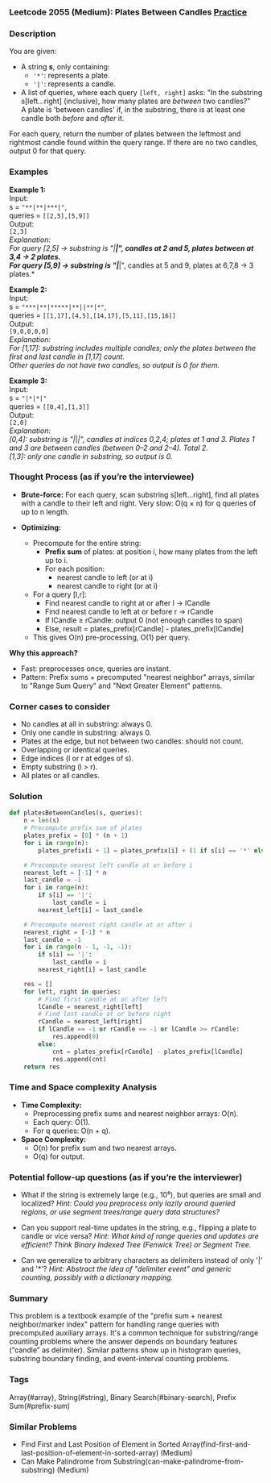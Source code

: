 ### Leetcode 2055 (Medium): Plates Between Candles [Practice](https://leetcode.com/problems/plates-between-candles)

### Description  
You are given:
- A string **s**, only containing:
  - `'*'`: represents a plate.
  - `'|'`: represents a candle.
- A list of queries, where each query `[left, right]` asks: "In the substring s[left…right] (inclusive), how many plates are *between* two candles?"  
A plate is 'between candles' if, in the substring, there is at least one candle both *before* and *after* it.

For each query, return the number of plates between the leftmost and rightmost candle found within the query range. If there are no two candles, output 0 for that query.

### Examples  

**Example 1:**  
Input:  
s = `"**|**|***|"`,  
queries = `[[2,5],[5,9]]`  
Output:  
`[2,3]`  
*Explanation:  
For query [2,5] → substring is "|**|", candles at 2 and 5, plates between at 3,4 → 2 plates.  
For query [5,9] → substring is "|***|", candles at 5 and 9, plates at 6,7,8 → 3 plates.*

**Example 2:**  
Input:  
s = `"***|**|*****|**||**|*"`,  
queries = `[[1,17],[4,5],[14,17],[5,11],[15,16]]`  
Output:  
`[9,0,0,0,0]`  
*Explanation:  
For [1,17]: substring includes multiple candles; only the plates between the *first* and *last* candle in [1,17] count.  
Other queries do not have two candles, so output is 0 for them.*

**Example 3:**  
Input:  
s = `"|*|*|"`  
queries = `[[0,4],[1,3]]`  
Output:  
`[2,0]`  
*Explanation:  
[0,4]: substring is "|*|*|", candles at indices 0,2,4; plates at 1 and 3. Plates 1 and 3 are between candles (between 0–2 and 2–4). Total 2.  
[1,3]: only one candle in substring, so output is 0.*

### Thought Process (as if you’re the interviewee)  

- **Brute-force:** For each query, scan substring s[left…right], find all plates with a candle to their left and right. Very slow: O(q × n) for q queries of up to n length.

- **Optimizing:**  
  - Precompute for the entire string:
    - **Prefix sum** of plates: at position i, how many plates from the left up to i.
    - For each position:
      - nearest candle to left (or at i)
      - nearest candle to right (or at i)
  - For a query [l,r]:
    - Find nearest candle to right at or after l → lCandle
    - Find nearest candle to left at or before r → rCandle
    - If lCandle ≥ rCandle: output 0 (not enough candles to span)
    - Else, result = plates_prefix[rCandle] - plates_prefix[lCandle]
  - This gives O(n) pre-processing, O(1) per query.

**Why this approach?**  
- Fast: preprocesses once, queries are instant.
- Pattern: Prefix sums + precomputed "nearest neighbor" arrays, similar to "Range Sum Query" and "Next Greater Element" patterns.

### Corner cases to consider  
- No candles at all in substring: always 0.
- Only one candle in substring: always 0.
- Plates at the edge, but not between two candles: should not count.
- Overlapping or identical queries.
- Edge indices (l or r at edges of s).
- Empty substring (l > r).
- All plates or all candles.

### Solution

```python
def platesBetweenCandles(s, queries):
    n = len(s)
    # Precompute prefix sum of plates
    plates_prefix = [0] * (n + 1)
    for i in range(n):
        plates_prefix[i + 1] = plates_prefix[i] + (1 if s[i] == '*' else 0)

    # Precompute nearest left candle at or before i
    nearest_left = [-1] * n
    last_candle = -1
    for i in range(n):
        if s[i] == '|':
            last_candle = i
        nearest_left[i] = last_candle

    # Precompute nearest right candle at or after i
    nearest_right = [-1] * n
    last_candle = -1
    for i in range(n - 1, -1, -1):
        if s[i] == '|':
            last_candle = i
        nearest_right[i] = last_candle

    res = []
    for left, right in queries:
        # Find first candle at or after left
        lCandle = nearest_right[left]
        # Find last candle at or before right
        rCandle = nearest_left[right]
        if lCandle == -1 or rCandle == -1 or lCandle >= rCandle:
            res.append(0)
        else:
            cnt = plates_prefix[rCandle] - plates_prefix[lCandle]
            res.append(cnt)
    return res
```

### Time and Space complexity Analysis  

- **Time Complexity:**  
  - Preprocessing prefix sums and nearest neighbor arrays: O(n).
  - Each query: O(1).
  - For q queries: O(n + q).
- **Space Complexity:**  
  - O(n) for prefix sum and two nearest arrays.
  - O(q) for output.

### Potential follow-up questions (as if you’re the interviewer)  

- What if the string is extremely large (e.g., 10⁸), but queries are small and localized?
  *Hint: Could you preprocess only lazily around queried regions, or use segment trees/range query data structures?*

- Can you support real-time updates in the string, e.g., flipping a plate to candle or vice versa?
  *Hint: What kind of range queries and updates are efficient? Think Binary Indexed Tree (Fenwick Tree) or Segment Tree.*

- Can we generalize to arbitrary characters as delimiters instead of only '|' and '*'?
  *Hint: Abstract the idea of "delimiter event" and generic counting, possibly with a dictionary mapping.*

### Summary
This problem is a textbook example of the "prefix sum + nearest neighbor/marker index" pattern for handling range queries with precomputed auxiliary arrays. It's a common technique for substring/range counting problems where the answer depends on boundary features (“candle” as delimiter). Similar patterns show up in histogram queries, substring boundary finding, and event-interval counting problems.

### Tags
Array(#array), String(#string), Binary Search(#binary-search), Prefix Sum(#prefix-sum)

### Similar Problems
- Find First and Last Position of Element in Sorted Array(find-first-and-last-position-of-element-in-sorted-array) (Medium)
- Can Make Palindrome from Substring(can-make-palindrome-from-substring) (Medium)